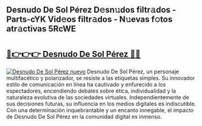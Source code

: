 ## Desnudo De Sol Pérez D𝚎sn𝚞dos filtr𝚊dos - Parts-cYK Vid𝚎os filtr𝚊dos - N𝚞evas f𝚘tos atr𝚊ctivas 5RcWE

# <h2><a href="http://mb3ymh.tromn.icu/?c=Desnudo+De+Sol+P%c3%a9rez">🔗👉👉👉 Desnudo De Sol Pérez 🔗🔗</a></h2>

[![Desnudo De Sol Pérez nuevo](https://i.imgur.com/pEAQMta.gif)](http://mb3ymh.tromn.icu/?c=Desnudo+De+Sol+P%c3%a9rez)
Desnudo De Sol Pérez, un personaje multifacético y polarizador, se resiste a las etiquetas simples. Su innovador estilo de comunicación en línea ha cautivado y enfurecido a los espectadores, encendiendo debates sobre ética, individualidad y la naturaleza evolutiva de las sociedades virtuales. Independientemente de sus decisiones futuras, su influencia en los medios digitales es indiscutible. Con una determinación inquebrantable y un encanto innegable, el impacto de Desnudo De Sol Pérez en la comunidad digital es inmenso.
